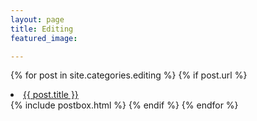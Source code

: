 ```yaml
---
layout: page
title: Editing
featured_image: 

---
```


<div class="post-feed inner-wide">

  {% for post in site.categories.editing %}
    {% if post.url %}
        <li><a href="{{ post.url }}">{{ post.title }}</a></li>
  {% include postbox.html %}
  {% endif %}
  {% endfor %}

</div>

